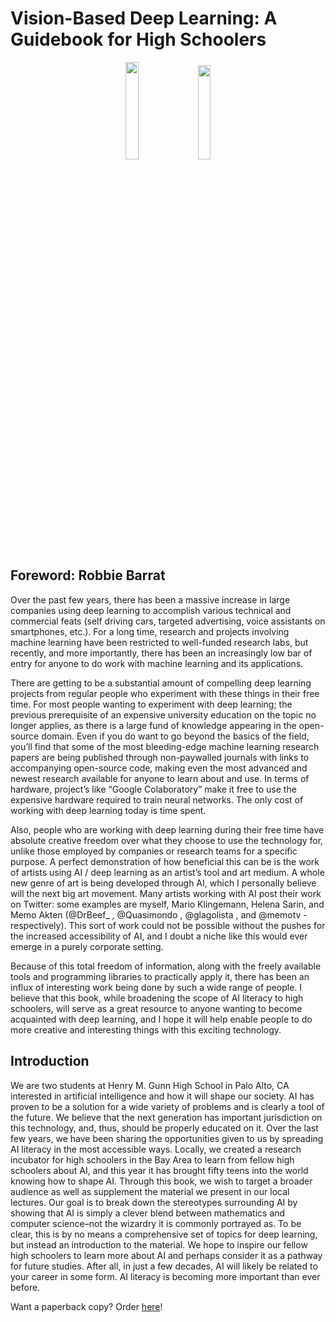 # Vision-Based Deep Learning: A Guidebook for High Schoolers

<p align="center">
<img src="Front_cover.png" width="20%" height="20%"> &nbsp;&nbsp; <img src="Back_cover.png" width="19.7%" height="19.7%"> 
</p>

## Foreword: Robbie Barrat

Over the past few years, there has been a massive increase in large companies using deep learning to accomplish various technical and commercial feats (self driving cars, targeted advertising, voice assistants on smartphones, etc.). For a long time, research and projects involving machine learning have been restricted to well-funded research labs, but recently, and more importantly, there has been an increasingly low bar of entry for anyone to do work with machine learning and its applications.
 
There are getting to be a substantial amount of compelling deep learning projects from regular people who experiment with these things in their free time. For most people wanting to experiment with deep learning; the previous prerequisite of an expensive university education on the topic no longer applies, as there is a large fund of knowledge appearing in the open-source domain. Even if you do want to go beyond the basics of the field, you’ll find that some of the most bleeding-edge machine learning research papers are being published through non-paywalled journals with links to accompanying open-source code, making even the most advanced and newest research available for anyone to learn about and use. In terms of hardware, project’s like “Google Colaboratory” make it free to use the expensive hardware required to train neural networks. The only cost of working with deep learning today is time spent.

Also, people who are working with deep learning during their free time have absolute creative freedom over what they choose to use the technology for, unlike those employed by companies or research teams for a specific purpose. A perfect demonstration of how beneficial this can be is the work of artists using AI / deep learning as an artist’s tool and art medium. A whole new genre of art is being developed through AI, which I personally believe will the next big art movement. Many artists working with AI post their work on Twitter: some examples are myself, Mario Klingemann, Helena Sarin, and Memo Akten (@DrBeef_ , @Quasimondo , @glagolista , and @memotv - respectively). This sort of work could not be possible without the pushes for the increased accessibility of AI, and I doubt a niche like this would ever emerge in a purely corporate setting.

Because of this total freedom of information, along with the freely available tools and programming libraries to practically apply it, there has been an influx of interesting work being done by such a wide range of people. I believe that this book, while broadening the scope of AI literacy to high schoolers, will serve as a great resource to anyone wanting to become acquainted with deep learning, and I hope it will help enable people to do more creative and interesting things with this exciting technology.


## Introduction

We are two students at Henry M. Gunn High School in Palo Alto, CA interested in artificial intelligence and how it will shape our society. AI has proven to be a solution for a wide variety of problems and is clearly a tool of the future. We believe that the next generation has important jurisdiction on this technology, and, thus, should be properly educated on it. Over the last few years, we have been sharing the opportunities given to us by spreading AI literacy in the most accessible ways. Locally, we created a research incubator for high schoolers in the Bay Area to learn from fellow high schoolers about AI, and this year it has brought fifty teens into the world knowing how to shape AI. Through this book, we wish to target a broader audience as well as supplement the material we present in our local lectures. Our goal is to break down the stereotypes surrounding AI by showing that AI is simply a clever blend between mathematics and computer science–not the wizardry it is commonly portrayed as. To be clear, this is by no means a comprehensive set of topics for deep learning, but instead an introduction to the material. We hope to inspire our fellow high schoolers to learn more about AI and perhaps consider it as a pathway for future studies. After all, in just a few decades, AI will likely be related to your career in some form. AI literacy is becoming more important than ever before. 

Want a paperback copy? Order [here](https://amzn.to/2OiRzhk)!
